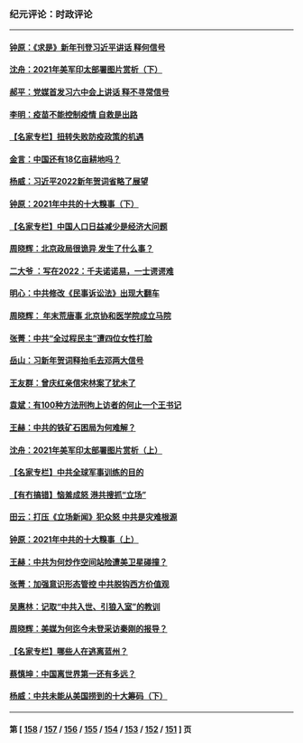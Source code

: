 ### 纪元评论：时政评论
---
#### [钟原：《求是》新年刊登习近平讲话 释何信号](../../pages/nsc1025/n13475200.md) 
#### [沈舟：2021年美军印太部署图片赏析（下）](../../pages/nsc1025/n13473009.md) 
#### [郝平：党媒首发习六中会上讲话 释不寻常信号](../../pages/nsc1025/n13475100.md) 
#### [李明：疫苗不能控制疫情 自救是出路](../../pages/nsc1025/n13474969.md) 
#### [【名家专栏】扭转失败防疫政策的机遇](../../pages/nsc1025/n13474708.md) 
#### [金言：中国还有18亿亩耕地吗？](../../pages/nsc1025/n13474960.md) 
#### [杨威：习近平2022新年贺词省略了展望](../../pages/nsc1025/n13472856.md) 
#### [钟原：2021年中共的十大糗事（下）](../../pages/nsc1025/n13472738.md) 
#### [【名家专栏】中国人口日益减少是经济大问题](../../pages/nsc1025/n13472487.md) 
#### [周晓辉：北京政局很诡异 发生了什么事？](../../pages/nsc1025/n13467656.md) 
#### [二大爷 ：写在2022：千夫诺诺易，一士谔谔难](../../pages/nsc1025/n13473117.md) 
#### [明心：中共修改《民事诉讼法》出现大翻车](../../pages/nsc1025/n13473089.md) 
#### [周晓辉： 年末荒唐事 北京协和医学院成立马院](../../pages/nsc1025/n13472968.md) 
#### [张菁：中共“全过程民主”遭四位女性打脸](../../pages/nsc1025/n13472824.md) 
#### [岳山：习新年贺词释抬毛去邓两大信号](../../pages/nsc1025/n13472533.md) 
#### [王友群：曾庆红亲信宋林案了犹未了](../../pages/nsc1025/n13470170.md) 
#### [袁斌：有100种方法刑拘上访者的何止一个王书记](../../pages/nsc1025/n13472549.md) 
#### [王赫：中共的铁矿石困局为何难解？](../../pages/nsc1025/n13471532.md) 
#### [沈舟：2021年美军印太部署图片赏析（上）](../../pages/nsc1025/n13471130.md) 
#### [【名家专栏】中共全球军事训练的目的](../../pages/nsc1025/n13469389.md) 
#### [【有冇搞错】恼羞成怒 港共搜抓“立场”](../../pages/nsc1025/n13467507.md) 
#### [田云：打压《立场新闻》犯众怒 中共是灾难根源](../../pages/nsc1025/n13468113.md) 
#### [钟原：2021年中共的十大糗事（上）](../../pages/nsc1025/n13467989.md) 
#### [王赫：中共为何炒作空间站险遭美卫星碰撞？](../../pages/nsc1025/n13467738.md) 
#### [张菁：加强意识形态管控 中共脱钩西方价值观](../../pages/nsc1025/n13467621.md) 
#### [吴惠林：记取“中共入世、引狼入室”的教训](../../pages/nsc1025/n13467386.md) 
#### [周晓辉：美媒为何迄今未登采访秦刚的报导？](../../pages/nsc1025/n13460893.md) 
#### [【名家专栏】哪些人在逃离蓝州？](../../pages/nsc1025/n13466256.md) 
#### [蔡慎坤：中国离世界第一还有多远？](../../pages/nsc1025/n13466203.md) 
#### [杨威：中共未能从美国捞到的十大筹码（下）](../../pages/nsc1025/n13465820.md) 

---
#### 第 [ [158](./158.md) / [157](./157.md) / [156](./156.md) / [155](./155.md) / [154](./154.md) / [153](./153.md) / [152](./152.md) / [151](./151.md) ] 页
